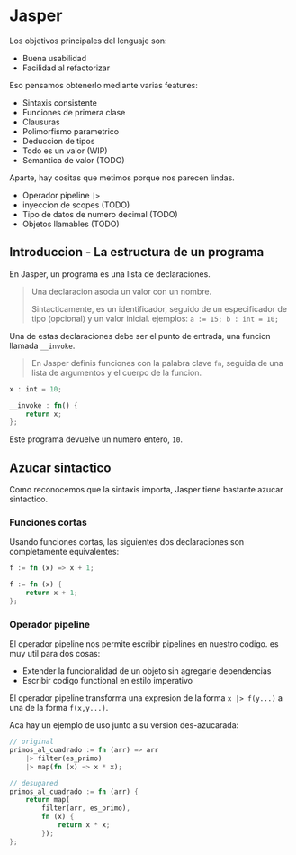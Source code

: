 # Jasper

Los objetivos principales del lenguaje son:

 - Buena usabilidad
 - Facilidad al refactorizar

Eso pensamos obtenerlo mediante varias features:

 - Sintaxis consistente
 - Funciones de primera clase
 - Clausuras
 - Polimorfismo parametrico
 - Deduccion de tipos
 - Todo es un valor (WIP)
 - Semantica de valor (TODO)

Aparte, hay cositas que metimos porque nos parecen lindas.

 - Operador pipeline `|>`
 - inyeccion de scopes (TODO)
 - Tipo de datos de numero decimal (TODO)
 - Objetos llamables (TODO)

## Introduccion - La estructura de un programa

En Jasper, un programa es una lista de declaraciones.

> Una declaracion asocia un valor con un nombre.
>
> Sintacticamente, es un identificador, seguido de un especificador de tipo
> (opcional) y un valor inicial. ejemplos: `a := 15; b : int = 10;`

Una de estas declaraciones debe ser el punto de entrada, una funcion llamada
`__invoke`.

> En Jasper definis funciones con la palabra clave `fn`, seguida de una lista de
> argumentos y el cuerpo de la funcion.

```rust
x : int = 10;

__invoke : fn() {
	return x;
};
```

Este programa devuelve un numero entero, `10`.

## Azucar sintactico

Como reconocemos que la sintaxis importa, Jasper tiene bastante azucar sintactico.

### Funciones cortas

Usando funciones cortas, las siguientes dos declaraciones son completamente
equivalentes:

```rust
f := fn (x) => x + 1;

f := fn (x) {
	return x + 1;
};
```

### Operador pipeline

El operador pipeline nos permite escribir pipelines en nuestro codigo.
es muy util para dos cosas:
 - Extender la funcionalidad de un objeto sin agregarle dependencias
 - Escribir codigo functional en estilo imperativo

El operador pipeline transforma una expresion de la forma `x |> f(y...)` a una de
la forma `f(x,y...)`.

Aca hay un ejemplo de uso junto a su version des-azucarada:

```rust
// original
primos_al_cuadrado := fn (arr) => arr
	|> filter(es_primo)
	|> map(fn (x) => x * x);

// desugared
primos_al_cuadrado := fn (arr) {
	return map(
		filter(arr, es_primo),
		fn (x) {
			return x * x;
		});
};
```
